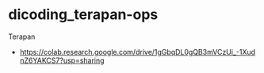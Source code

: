 # dicoding_terapan-ops

Terapan
- https://colab.research.google.com/drive/1gGbqDL0gQB3mVCzUi_-1XudnZ6YAKCS7?usp=sharing
